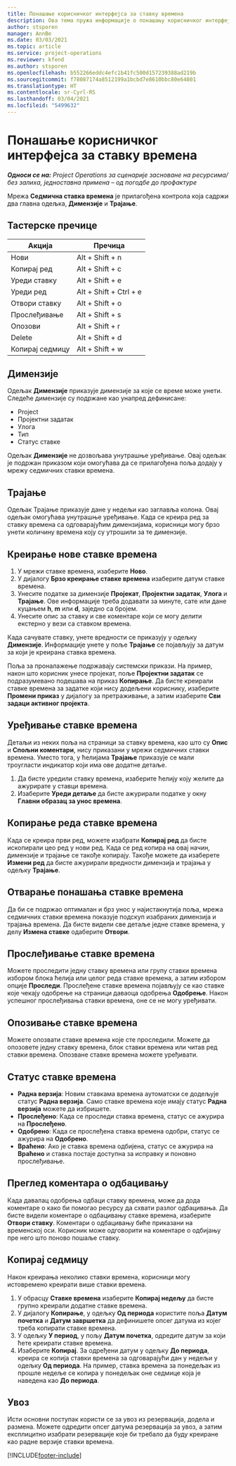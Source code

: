```yaml
---
title: Понашање корисничког интерфејса за ставку времена
description: Ова тема пружа информације о понашању корисничког интерфејса за ставку времена.
author: stsporen
manager: AnnBe
ms.date: 03/03/2021
ms.topic: article
ms.service: project-operations
ms.reviewer: kfend
ms.author: stsporen
ms.openlocfilehash: b552266eddc4efc1b41fc500d157239388ad219b
ms.sourcegitcommit: f78087174a8512199a1bcbd7e8610bbc80e64801
ms.translationtype: HT
ms.contentlocale: sr-Cyrl-RS
ms.lasthandoff: 03/04/2021
ms.locfileid: "5499632"
---
```

# <a name="time-entry-ui-behavior"></a>Понашање корисничког интерфејса за ставку времена

_**Односи се на:** Project Operations за сценарије засноване на ресурсима/без залиха, једноставна примена – од погодбе до профактуре_


Мрежа **Седмична ставка времена** је прилагођена контрола која садржи два главна одељка, **Димензије** и **Трајање**.

## <a name="keyboard-shortcuts"></a>Тастерске пречице
| Акција        | Пречица                  |
|------------   |------------------------   |
| Нови           | Alt + Shift + n           |
| Копирај ред      | Alt + Shift + c           |
| Уреди ставку    | Alt + Shift + e           |
| Уреди ред      | Alt + Shift + Ctrl + e    |
| Отвори ставку    | Alt + Shift + o           |
| Прослеђивање        | Alt + Shift + s           |
| Опозови        | Alt + Shift + r           |
| Delete        | Alt + Shift + d           |
| Копирај седмицу     | Alt + Shift + w           |

## <a name="dimensions"></a>Димензије
Одељак **Димензије** приказује димензије за које се време може унети. Следеће димензије су подржане као унапред дефинисане:

  - Project
  - Пројектни задатак
  - Улога
  - Тип
  - Статус ставке

Одељак **Димензије** не дозвољава унутрашње уређивање. Овај одељак је подржан приказом који омогућава да се прилагођена поља додају у мрежу седмичних ставки времена.

## <a name="duration"></a>Трајање
Одељак Трајање приказује дане у недељи као заглавља колона. Овај одељак омогућава унутрашње уређивање. Када се креира ред за ставку времена са одговарајућим димензијама, корисници могу брзо унети количину времена коју су утрошили за те димензије.

## <a name="create-a-new-time-entry"></a>Креирање нове ставке времена

1. У мрежи ставке времена, изаберите **Ново**. 
2. У дијалогу **Брзо креирање ставке времена** изаберите датум ставке времена.
3. Унесите податке за димензије **Пројекат**, **Пројектни задатак**, **Улога** и **Трајање**. Ове информације треба додавати за минуте, сате или дане куцањем **h**, **m** или **d**, заједно са бројем. 
4. Унесите опис за ставку и све коментаре који се могу делити екстерно у вези са ставком времена. 

Када сачувате ставку, унете вредности се приказују у одељку **Димензије**. Информације унете у поље **Трајање** се појављују за датум за који је креирана ставка времена.

Поља за проналажење подржавају системски прикази. На пример, након што корисник унесе пројекат, поље **Пројектни задатак** се подразумевано подешава на приказ **Копирање**. Да бисте креирали ставке времена за задатке који нису додељени кориснику, изаберите **Промени приказ** у дијалогу за претраживање, а затим изаберите **Сви задаци активног пројекта**.

## <a name="edit-a-time-entry"></a>Уређивање ставке времена 
Детаљи из неких поља на страници за ставку времена, као што су **Опис** и **Спољни коментари**, нису приказани у мрежи седмичних ставки времена. Уместо тога, у ћелијама **Трајање** приказује се мали троугласти индикатор који има ове додатне детаље. 

1. Да бисте уредили ставку времена, изаберите ћелију коју желите да ажурирате у ставци времена.
2. Изаберите **Уреди детаље** да бисте ажурирали податке у окну **Главни образац за унос времена**. 

## <a name="copy-a-time-entry-row"></a>Копирање реда ставке времена
Када се креира први ред, можете изабрати **Копирај ред** да бисте ископирали цео ред у нови ред. Када се ред копира на овај начин, димензије и трајање се такође копирају. Такође можете да изаберете **Измени ред** да бисте ажурирали вредности димензија и трајања у одељку **Трајање**.

## <a name="open-a-time-entry-behavior"></a>Отварање понашања ставке времена
Да би се подржао оптималан и брз унос у најистакнутија поља, мрежа седмичних ставки времена показује подскуп изабраних димензија и трајања времена. Да бисте видели све детаље једне ставке времена, у делу **Измена ставке** одаберите **Отвори**.

## <a name="submit-a-time-entry"></a>Прослеђивање ставке времена
Можете проследити једну ставку времена или групу ставки времена избором блока ћелија или целог реда ставке времена, а затим избором опције **Проследи**. Прослеђене ставке времена појављују се као ставке које чекају одобрење на страници даваоца одобрења **Одобрење**. Након успешног прослеђивања ставки времена, оне се не могу уређивати.

## <a name="recall-a-time-entry"></a>Опозивање ставке времена
Можете опозвати ставке времена које сте проследили. Можете да опозовете једну ставку времена, блок ставки времена или читав ред ставки времена. Опозване ставке времена можете уређивати.

## <a name="time-entry-status"></a>Статус ставке времена

- **Радна верзија**: Новим ставкама времена аутоматски се додељује статус **Радна верзија**. Само ставке времена које имају статус **Радна верзија** можете да избришете.
- **Прослеђено**: Када се проследи ставка времена, статус се ажурира на **Прослеђено**. 
- **Одобрено**: Када се прослеђена ставка времена одобри, статус се ажурира на **Одобрено**. 
- **Враћено**: Ако је ставка времена одбијена, статус се ажурира на **Враћено** и ставка постаје доступна за исправку и поновно прослеђивање. 

## <a name="view-rejection-comments"></a>Преглед коментара о одбацивању
Када давалац одобрења одбаци ставку времена, може да дода коментаре о како би помогао ресурсу да схвати разлог одбацивања. Да бисте видели коментаре о одбацивању ставке времена, изаберите **Отвори ставку**. Коментари о одбацивању биће приказани на временској оси. Корисник може одговорити на коментаре о одбијању пре него што поново пошаље ставку.

## <a name="copy-week"></a>Копирај седмицу
Након креирања неколико ставки времена, корисници могу истовремено креирати више ставки времена.

1. У обрасцу **Ставке времена** изаберите **Копирај недељу** да бисте групно креирали додатне ставке времена. 
2. У дијалогу **Копирање**, у одељку **Од периода** користите поља **Датум почетка** и **Датум завршетка** да дефинишете опсег датума из којег треба копирати ставке времена. 
3. У одељку **У период**, у пољу **Датум почетка**, одредите датум за који ћете креирати ставке времена. 
4. Изаберите **Копирај**. За одређени датум у одељку **До периода**, креира се копија ставки времена за одговарајући дан у недељи у одељку **Од периода**. На пример, ставка времена за понедељак из прошле недеље се копира у понедељак оне седмице која је наведена као **До периода**.

## <a name="import"></a>Увоз
Исти основни поступак користи се за увоз из резервација, додела и размена. Можете одредити опсег датума резервација за увоз, а затим експлицитно изабрати резервације које би требало да буду креиране као радне верзије ставки времена. 


[!INCLUDE[footer-include](../includes/footer-banner.md)]
